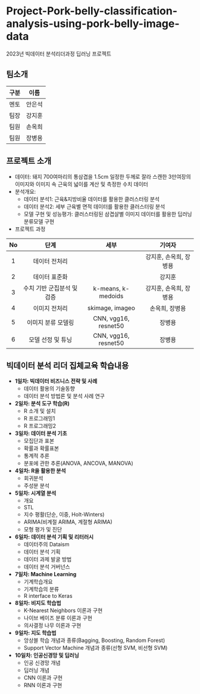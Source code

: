 # Project-Pork-belly-classification-analysis-using-pork-belly-image-data
2023년 빅데이터 분석리더과정 딥러닝 프로젝트

## 팀소개
| 구분 | 이름   |
|------|--------|
| 멘토 | 안은석 |
| 팀장 | 강지훈 |
| 팀원 | 손옥희 |
| 팀원 | 장병용 |

## 프로젝트 소개
- 데이터: 돼지 700여마리의 통삼겹을 1.5cm 일정한 두께로 잘라 스캔한 3만여장의 이미지와 이미지 속 근육의 넓이를 계산 및 측정한 수치 데이터
- 분석개요:
    - 데이터 분석1: 근육&지방비율 데이터를 활용한 클러스터링 분석
    - 데이터 분석2: 세부 근육별 면적 데이터를 활용한 클러스터링 분석
    - 모델 구현 및 성능평가: 클러스터링된 삼겹살별 이미지 데이터를 활용한 딥러닝 분류모델 구현
- 프로젝트 과정

| No |            단계            |         세부         |         기여자         |
|:--:|:--------------------------:|:--------------------:|:----------------------:|
|  1 | 데이터 전처리              | 　                   | 강지훈, 손옥희, 장병용 |
|  2 | 데이터 표준화              | 　                   | 강지훈                 |
|  3 | 수치 기반 군집분석 및 검증 | k-means, k-medoids   | 강지훈, 손옥희, 장병용 |
|  4 | 이미지 전처리              | skimage, imageo               | 손옥희, 장병용         |
|  5 | 이미지 분류 모델링         | CNN, vgg16, resnet50 | 장병용                 |
|  6 | 모델 선정 및 튜닝          | CNN, vgg16, resnet50 | 장병용                 |




## 빅데이터 분석 리더 집체교육 학습내용
- **1일차: 빅데이터 비즈니스 전략 및 사례**
    - 데이터 활용의  기술동향
    - 데이터 분석 방법론 및 분석 사례 연구
- **2일차: 분석 도구 학습(R)**
    - R 소개 및 설치
    - R 프로그래밍1
    - R 프로그래밍2
- **3일차: 데이터 분석 기초**
    - 모집단과 표본
    - 확률과 확률표본
    - 통계적 추론
    - 분포에 관한 추론(ANOVA, ANCOVA, MANOVA)
- **4일차: R을 활용한 분석**
    - 회귀분석
    - 주성분 분석
- **5일차: 시계열 분석**
    - 개요
    - STL
    - 지수 평활(단순, 이중, Holt-Winters)
    - ARIMA(비계절 ARIMA, 계절형 ARIMA)
    - 모형 평가 및 진단
- **6일차: 데이터 분석 기획 및 리터러시**
    - 데이터주의 Dataism
    - 데이터 분석 기획
    - 데이터 과제 발굴 방법
    - 데이터 분석 거버넌스
- **7일차: Machine Learning**
    - 기계학습개요
    - 기계학습의 분류
    - R interface to Keras
- **8일차: 비지도 학습법**
    - K-Nearest Neighbors 이론과 구현
    - 나이브 베이즈 분류 이론과 구현
    - 의사결정 나무 이론과 구현
- **9일차: 지도 학습법**
    - 앙상블 학습 개념과 종류(Bagging, Boosting, Random Forest)
    - Support Vector Machine 개념과 종류(선형 SVM, 비선형 SVM)
- **10일차: 인공신경망 및 딥러닝**
    - 인공 신경망 개념
    - 딥러닝 개념
    - CNN 이론과 구현
    - RNN 이론과 구현
